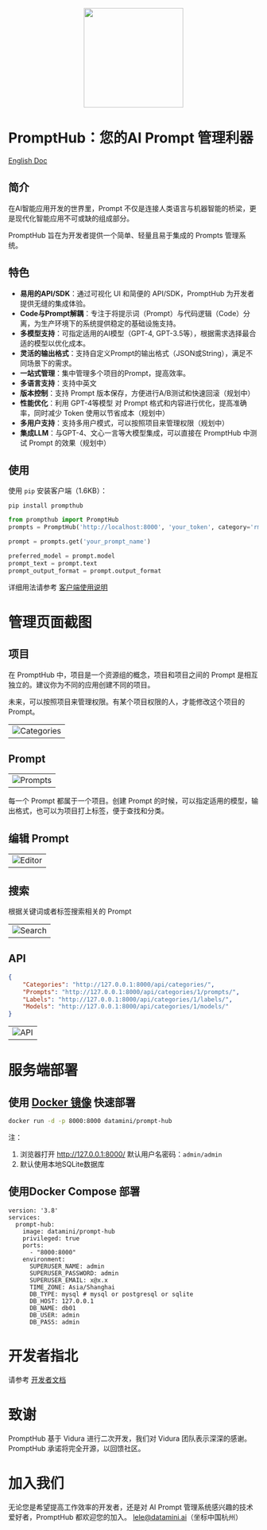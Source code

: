 

<p align="center">
    <img src="https://prompt-hub.oss-cn-shanghai.aliyuncs.com/prompt-hub-logo11.png" width="200px"/>
</p>

# PromptHub：您的AI Prompt 管理利器

[English Doc](README_EN.md)

## 简介

在AI智能应用开发的世界里，Prompt 不仅是连接人类语言与机器智能的桥梁，更是现代化智能应用不可或缺的组成部分。

PromptHub 旨在为开发者提供一个简单、轻量且易于集成的 Prompts 管理系统。

## 特色

- **易用的API/SDK**：通过可视化 UI 和简便的 API/SDK，PromptHub 为开发者提供无缝的集成体验。
- **Code与Prompt解耦**：专注于将提示词（Prompt）与代码逻辑（Code）分离，为生产环境下的系统提供稳定的基础设施支持。
- **多模型支持**：可指定适用的AI模型（GPT-4, GPT-3.5等），根据需求选择最合适的模型以优化成本。
- **灵活的输出格式**：支持自定义Prompt的输出格式（JSON或String），满足不同场景下的需求。
- **一站式管理**：集中管理多个项目的Prompt，提高效率。
- **多语言支持**：支持中英文
- **版本控制**：支持 Prompt 版本保存，方便进行A/B测试和快速回滚（规划中）
- **性能优化**：利用 GPT-4等模型 对 Prompt 格式和内容进行优化，提高准确率，同时减少 Token 使用以节省成本（规划中）
- **多用户支持**：支持多用户模式，可以按照项目来管理权限（规划中）
- **集成LLM**：与GPT-4、文心一言等大模型集成，可以直接在 PromptHub 中测试 Prompt 的效果（规划中）

## 使用

使用 `pip` 安装客户端（1.6KB）：

```shell    
pip install prompthub
```

```python
from prompthub import PromptHub
prompts = PromptHub('http://localhost:8000', 'your_token', category='rmb-prod')

prompt = prompts.get('your_prompt_name')

preferred_model = prompt.model
prompt_text = prompt.text
prompt_output_format = prompt.output_format
```

详细用法请参考 [客户端使用说明](client%2FREADME.md)


# 管理页面截图

## 项目

在 PromptHub 中，项目是一个资源组的概念，项目和项目之间的 Prompt 是相互独立的。建议你为不同的应用创建不同的项目。

未来，可以按照项目来管理权限。有某个项目权限的人，才能修改这个项目的 Prompt。

<table><tr><td><img src="./screens/categories_cn.png" alt="Categories"/></td></tr></table>


## Prompt

<table><tr><td><img src="./screens/prompts_cn.png" alt="Prompts"/></td></tr></table>

每一个 Prompt 都属于一个项目。创建 Prompt 的时候，可以指定适用的模型，输出格式，也可以为项目打上标签，便于查找和分类。


## 编辑 Prompt
<table><tr><td><img src="./screens/edit_prompt_cn.png" alt="Editor"/></td></tr></table>


## 搜索

根据关键词或者标签搜索相关的 Prompt
<table><tr><td><img src="./screens/search_cn.png" alt="Search"/></td></tr></table>

## API

```json
{
    "Categories": "http://127.0.0.1:8000/api/categories/",
    "Prompts": "http://127.0.0.1:8000/api/categories/1/prompts/",
    "Labels": "http://127.0.0.1:8000/api/categories/1/labels/",
    "Models": "http://127.0.0.1:8000/api/categories/1/models/"
}
```

<table><tr><td><img src="./screens/api_cn.png" alt="API"/></td></tr></table>



# 服务端部署


## 使用 [Docker 镜像](https://hub.docker.com/r/datamini/prompt-hub) 快速部署

```bash
docker run -d -p 8000:8000 datamini/prompt-hub
```

注：
1. 浏览器打开 http://127.0.0.1:8000/  默认用户名密码：`admin/admin`
2. 默认使用本地SQLite数据库


## 使用Docker Compose 部署

```shell
version: '3.8'
services:
  prompt-hub:
    image: datamini/prompt-hub
    privileged: true
    ports:
      - "8000:8000"
    environment:
      SUPERUSER_NAME: admin
      SUPERUSER_PASSWORD: admin
      SUPERUSER_EMAIL: x@x.x
      TIME_ZONE: Asia/Shanghai  
      DB_TYPE: mysql # mysql or postgresql or sqlite
      DB_HOST: 127.0.0.1
      DB_NAME: db01
      DB_USER: admin
      DB_PASS: admin
```

# 开发者指北

请参考 [开发者文档](README4DEV_zh.md)

# 致谢

PromptHub 基于 Vidura 进行二次开发，我们对 Vidura 团队表示深深的感谢。PromptHub 承诺将完全开源，以回馈社区。

# 加入我们

无论您是希望提高工作效率的开发者，还是对 AI Prompt 管理系统感兴趣的技术爱好者，PromptHub 都欢迎您的加入。
lele@datamini.ai（坐标中国杭州）





